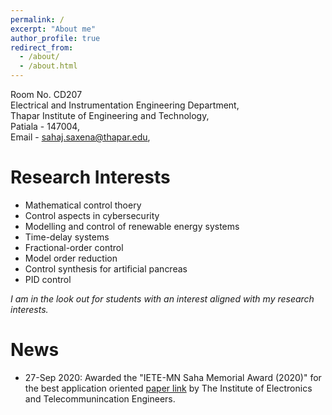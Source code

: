 ```yaml
---
permalink: /
excerpt: "About me"
author_profile: true
redirect_from: 
  - /about/
  - /about.html
---
```


Room No. CD207 <br>
Electrical and Instrumentation Engineering Department,<br>
Thapar Institute of Engineering and Technology,<br>
Patiala - 147004,<br>
Email - sahaj.saxena@thapar.edu, <br>


Research Interests
==================
* Mathematical control thoery
* Control aspects in cybersecurity
* Modelling and control of renewable energy systems
* Time-delay systems
* Fractional-order control
* Model order reduction
* Control synthesis for artificial pancreas
* PID control 

_I am in the look out for students with an interest aligned with my research interests._

News
====
* 27-Sep 2020: Awarded the "IETE-MN Saha Memorial Award (2020)" for the best application oriented [paper link](https://www.tandfonline.com/doi/abs/10.1080/02564602.2017.1396935) by The Institute of Electronics and Telecommunincation Engineers.
